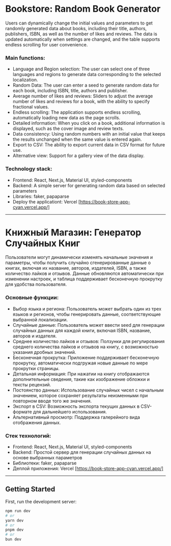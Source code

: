# Bookstore: Random Book Generator

Users can dynamically change the initial values and parameters to get randomly generated data about books, including their title, authors, publishers, ISBN, as well as the number of likes and reviews. The data is updated automatically when settings are changed, and the table supports endless scrolling for user convenience.

### Main functions:

-   Language and Region selection: The user can select one of three languages and regions to generate data corresponding to the selected localization.
-   Random Data: The user can enter a seed to generate random data for each book, including ISBN, title, authors and publisher.
-   Average number of likes and reviews: Sliders to adjust the average number of likes and reviews for a book, with the ability to specify fractional values.
-   Endless scrolling: The application supports endless scrolling, automatically loading new data as the page scrolls.
-   Detailed information: When you click on a book, additional information is displayed, such as the cover image and review texts.
-   Data consistency: Using random numbers with an initial value that keeps the results unchanged when the same value is entered again.
-   Export to CSV: The ability to export current data in CSV format for future use.
-   Alternative view: Support for a gallery view of the data display.

### Technology stack:

-   Frontend: React, Next.js, Material UI, styled-components
-   Backend: A simple server for generating random data based on selected parameters
-   Libraries: faker, papaparse
-   Deploy the applicationt: Vercel [https://book-store-app-cyan.vercel.app/]

---

# Книжный Магазин: Генератор Случайных Книг

Пользователи могут динамически изменять начальные значения и параметры, чтобы получить случайно сгенерированные данные о книгах, включая их название, авторов, издателей, ISBN, а также количество лайков и отзывов. Данные обновляются автоматически при изменении настроек, и таблица поддерживает бесконечную прокрутку для удобства пользователя.

### Основные функции:

-   Выбор языка и региона: Пользователь может выбрать один из трех языков и регионов, чтобы генерировать данные, соответствующие выбранной локализации.
-   Случайные данные: Пользователь может ввести seed для генерации случайных данных для каждой книги, включая ISBN, название, авторов и издателя.
-   Среднее количество лайков и отзывов: Ползунки для регулирования среднего количества лайков и отзывов на книгу, с возможностью указания дробных значений.
-   Бесконечная прокрутка: Приложение поддерживает бесконечную прокрутку, автоматически подгружая новые данные по мере прокрутки страницы.
-   Детальная информация: При нажатии на книгу отображаются дополнительные сведения, такие как изображение обложки и тексты рецензий.
-   Постоянство данных: Использование случайных чисел с начальным значением, которое сохраняет результаты неизменными при повторном вводе того же значения.
-   Экспорт в CSV: Возможность экспорта текущих данных в CSV-формате для дальнейшего использования.
-   Альтернативный просмотр: Поддержка галерейного вида отображения данных.

### Стек технологий:

-   Frontend: React, Next.js, Material UI, styled-components
-   Backend: Простой сервер для генерации случайных данных на основе выбранных параметров
-   Библиотеки: faker, papaparse
-   Деплой приложения: Vercel [https://book-store-app-cyan.vercel.app/]

---

## Getting Started

First, run the development server:

```bash
npm run dev
# or
yarn dev
# or
pnpm dev
# or
bun dev
```
